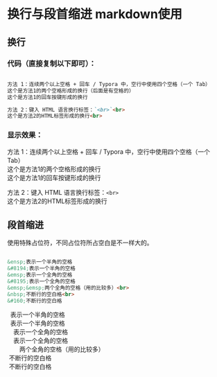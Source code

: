 # 换行与段首缩进  markdown使用

## 换行
  
### 代码（直接复制以下即可）：

```markdown

方法 1：连续两个以上空格 + 回车 / Typora 中，空行中使用四个空格（一个 Tab）  
这个是方法1的两个空格形成的换行（后面是有空格的）    
这个是方法1的回车按键形成的换行

方法 2：键入 HTML 语言换行标签：`<br>`<br>
这个是方法2的HTML标签形成的换行<br>

```

### 显示效果：

方法 1：连续两个以上空格 + 回车 / Typora 中，空行中使用四个空格（一个 Tab）  
这个是方法1的两个空格形成的换行    
这个是方法1的回车按键形成的换行

方法 2：键入 HTML 语言换行标签：`<br>`<br>
这个是方法2的HTML标签形成的换行<br>

## 段首缩进
使用特殊占位符，不同占位符所占空白是不一样大的。

```markdown

&ensp;表示一个半角的空格  
&#8194;表示一个半角的空格  
&emsp;表示一个全角的空格  
&#8195;表示一个全角的空格  
&emsp;&emsp;两个全角的空格（用的比较多）<br>
&nbsp;不断行的空白格<br>
&#160;不断行的空白格

```

&ensp;表示一个半角的空格  
&#8194;表示一个半角的空格  
&emsp;表示一个全角的空格  
&#8195;表示一个全角的空格  
&emsp;&emsp;两个全角的空格（用的比较多）<br>
&nbsp;不断行的空白格<br>
&#160;不断行的空白格

